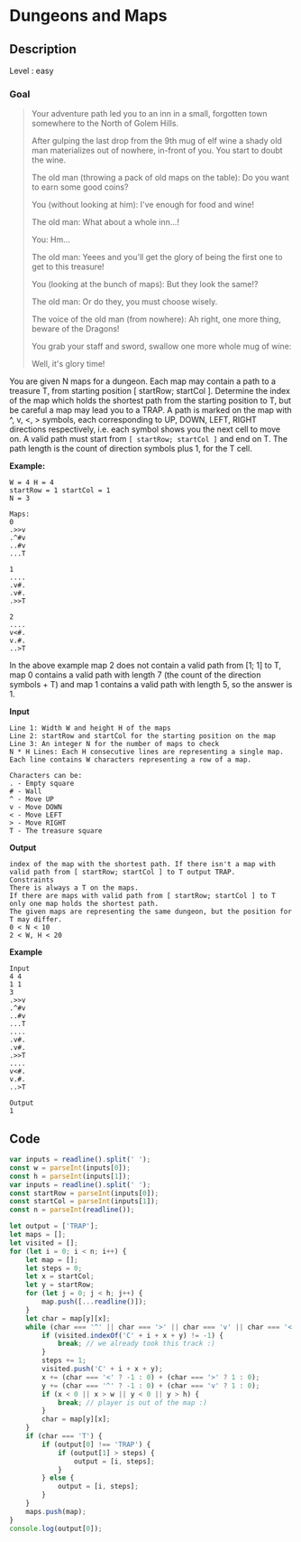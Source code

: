 # Dungeons and Maps

## Description

Level : easy

### Goal

> Your adventure path led you to an inn in a small, forgotten town somewhere to the North of Golem Hills.
> 
> After gulping the last drop from the 9th mug of elf wine a shady old man materializes out of nowhere, in-front of you.
> You start to doubt the wine.
> 
> The old man (throwing a pack of old maps on the table): Do you want to earn some good coins?
> 
> You (without looking at him): I've enough for food and wine!
> 
> The old man: What about a whole inn...!
> 
> You: Hm...
> 
> The old man: Yeees and you'll get the glory of being the first one to get to this treasure!
> 
> You (looking at the bunch of maps): But they look the same!?
> 
> The old man: Or do they, you must choose wisely.
> 
> The voice of the old man (from nowhere): Ah right, one more thing, beware of the Dragons!
> 
> You grab your staff and sword, swallow one more whole mug of wine:
> 
> Well, it's glory time!

You are given N maps for a dungeon. Each map may contain a path to a treasure T, from starting position [ startRow; startCol ]. Determine the index of the map which holds the shortest path from the starting position to T, but be careful a map may lead you to a TRAP.
A path is marked on the map with ^, v, <, > symbols, each corresponding to UP, DOWN, LEFT, RIGHT directions respectively, i.e. each symbol shows you the next cell to move on.
A valid path must start from `[ startRow; startCol ]` and end on T.
The path length is the count of direction symbols plus 1, for the T cell.

**Example:**
```
W = 4 H = 4
startRow = 1 startCol = 1
N = 3

Maps:
0
.>>v
.^#v
..#v
...T

1
....
.v#.
.v#.
.>>T

2
....
v<#.
v.#.
..>T
```

In the above example map 2 does not contain a valid path from [1; 1] to T, map 0 contains a valid path with length 7 (the count of the direction symbols + T) and map 1 contains a valid path with length 5, so the answer is 1.

**Input**
```
Line 1: Width W and height H of the maps
Line 2: startRow and startCol for the starting position on the map
Line 3: An integer N for the number of maps to check
N * H Lines: Each H consecutive lines are representing a single map. Each line contains W characters representing a row of a map.

Characters can be:
. - Empty square
# - Wall
^ - Move UP
v - Move DOWN
< - Move LEFT
> - Move RIGHT
T - The treasure square
```
**Output**
```
index of the map with the shortest path. If there isn't a map with valid path from [ startRow; startCol ] to T output TRAP.
Constraints
There is always a T on the maps.
If there are maps with valid path from [ startRow; startCol ] to T only one map holds the shortest path.
The given maps are representing the same dungeon, but the position for T may differ.
0 < N < 10
2 < W, H < 20
```
**Example**
```
Input
4 4
1 1
3
.>>v
.^#v
..#v
...T
....
.v#.
.v#.
.>>T
....
v<#.
v.#.
..>T

Output
1
```
## Code

```js
var inputs = readline().split(' ');
const w = parseInt(inputs[0]);
const h = parseInt(inputs[1]);
var inputs = readline().split(' ');
const startRow = parseInt(inputs[0]);
const startCol = parseInt(inputs[1]);
const n = parseInt(readline());

let output = ['TRAP'];
let maps = [];
let visited = [];
for (let i = 0; i < n; i++) {
    let map = [];
    let steps = 0;
    let x = startCol;
    let y = startRow;
    for (let j = 0; j < h; j++) {
        map.push([...readline()]);
    }
    let char = map[y][x];
    while (char === '^' || char === '>' || char === 'v' || char === '<') {
        if (visited.indexOf('C' + i + x + y) != -1) {
            break; // we already took this track :)
        }
        steps += 1;
        visited.push('C' + i + x + y);
        x += (char === '<' ? -1 : 0) + (char === '>' ? 1 : 0);
        y += (char === '^' ? -1 : 0) + (char === 'v' ? 1 : 0);
        if (x < 0 || x > w || y < 0 || y > h) {
            break; // player is out of the map :)
        }
        char = map[y][x];
    }
    if (char === 'T') {
        if (output[0] !== 'TRAP') {
            if (output[1] > steps) {
                output = [i, steps];
            }
        } else {
            output = [i, steps];
        }
    }
    maps.push(map);
}
console.log(output[0]);
```
